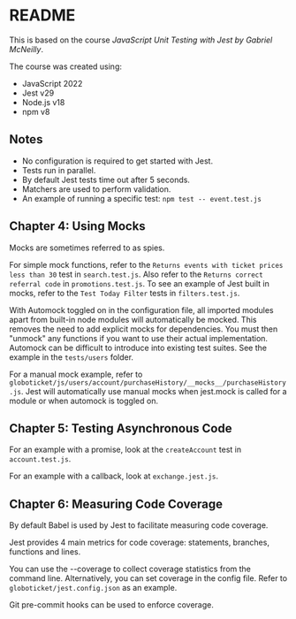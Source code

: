 # README

This is based on the course *JavaScript Unit Testing with Jest by Gabriel McNeilly*.

The course was created using:

- JavaScript 2022
- Jest v29
- Node.js v18
- npm v8

## Notes

- No configuration is required to get started with Jest.
- Tests run in parallel.
- By default Jest tests time out after 5 seconds.
- Matchers are used to perform validation.
- An example of running a specific test: `npm test -- event.test.js`

## Chapter 4: Using Mocks

Mocks are sometimes referred to as spies.

For simple mock functions, refer to the `Returns events with ticket prices less than 30` test in `search.test.js`. Also
refer to the `Returns correct referral code` in `promotions.test.js`. To see an example of Jest built in mocks, refer to
the `Test Today Filter` tests in `filters.test.js`.

With Automock toggled on in the configuration file, all imported modules apart from built-in node modules will
automatically be mocked. This removes the need to add explicit mocks for dependencies. You must then "unmock" any
functions if you want to use their actual implementation. Automock can be difficult to introduce into existing test
suites. See the example in the `tests/users` folder.

For a manual mock example, refer to `globoticket/js/users/account/purchaseHistory/__mocks__/purchaseHistory.js`. Jest
will automatically use manual mocks when jest.mock is called for a module or when automock is toggled on.

## Chapter 5: Testing Asynchronous Code

For an example with a promise, look at the `createAccount` test in `account.test.js`.

For an example with a callback, look at `exchange.jest.js`.

## Chapter 6: Measuring Code Coverage

By default Babel is used by Jest to facilitate measuring code coverage.

Jest provides 4 main metrics for code coverage: statements, branches, functions and lines.

You can use the --coverage to collect coverage statistics from the command line. Alternatively, you can set coverage in
the config file. Refer to `globoticket/jest.config.json` as an example.

Git pre-commit hooks can be used to enforce coverage.
